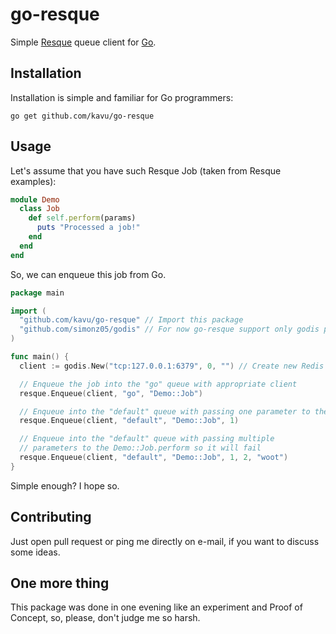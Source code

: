 # go-resque

Simple [Resque](https://github.com/defunkt/resque) queue client for [Go](http://golang.org).

## Installation

Installation is simple and familiar for Go programmers:

```
go get github.com/kavu/go-resque
```

## Usage

Let's assume that you have such Resque Job (taken from Resque examples):

```ruby
module Demo
  class Job
    def self.perform(params)
      puts "Processed a job!"
    end
  end
end
```

So, we can enqueue this job from Go.

```go
package main

import (
  "github.com/kavu/go-resque" // Import this package
  "github.com/simonz05/godis" // For now go-resque support only godis package
)

func main() {
  client := godis.New("tcp:127.0.0.1:6379", 0, "") // Create new Redis client to use for enqueuing

  // Enqueue the job into the "go" queue with appropriate client
  resque.Enqueue(client, "go", "Demo::Job")

  // Enqueue into the "default" queue with passing one parameter to the Demo::Job.perform
  resque.Enqueue(client, "default", "Demo::Job", 1)

  // Enqueue into the "default" queue with passing multiple
  // parameters to the Demo::Job.perform so it will fail
  resque.Enqueue(client, "default", "Demo::Job", 1, 2, "woot")
}
```

Simple enough? I hope so.

## Contributing

Just open pull request or ping me directly on e-mail, if you want to discuss some ideas.

## One more thing

This package was done in one evening like an experiment and Proof of Concept, so, please, don't judge me so harsh.
